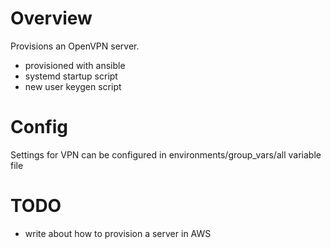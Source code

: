 # Overview

Provisions an OpenVPN server.

* provisioned with ansible
* systemd startup script
* new user keygen script

# Config

Settings for VPN can be configured in environments/group_vars/all variable file

# TODO
* write about how to provision a server in AWS
